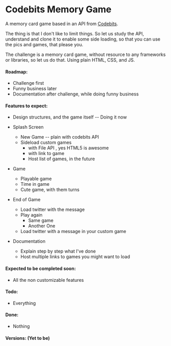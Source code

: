 # Codebits Memory Game

A memory card game based in an API from [Codebits](https://codebits.eu).

The thing is that I don't like to limit things. So let us study the API, 
understand and clone it to enable some side loading, so that you can use the 
pics and games, that please you.

The challenge is a memory card game, without resource to any frameworks or 
libraries, so let us do that. Using plain HTML, CSS, and JS.

#### Roadmap:
- Challenge first
- Funny business later
- Documentation after challenge, while doing funny business

#### Features to expect:
- Design structures, and the game itself  -- Doing it now
- Splash Screen
    + New Game -- plain with codebits API 
    + Sideload custom games 
        *  with File API , yes HTML5 is awesome 
        *  with link to game
        *  Host list of games, in the future
- Game
    + Playable game 
    + Time in game 
    + Cute game, with them turns 
- End of Game
    + Load twitter with the message 
    + Play again 
        * Same game 
        * Another One
    + Load twitter with a message in your custom game 

- Documentation
    + Explain step by step what I've done 
    + Host multiple links to games you might want to load 
    
#### Expected to be completed soon:
- All the non customizable features

#### Todo:
- Everything

#### Done:
- Nothing
#### Versions: (Yet to be)

    